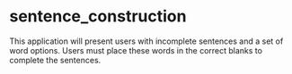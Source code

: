 # sentence_construction
 This application will present users with incomplete sentences and a set of word options. Users must place these words in the correct blanks to complete the sentences.

